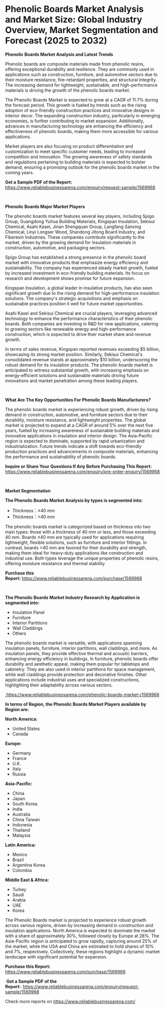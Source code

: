 <p><h1>Phenolic Boards Market Analysis and Market Size: Global Industry Overview, Market Segmentation and Forecast (2025 to 2032)</h1></p><p><strong>Phenolic Boards Market Analysis and Latest Trends</strong></p>
<p><p>Phenolic boards are composite materials made from phenolic resins, offering exceptional durability and resilience. They are commonly used in applications such as construction, furniture, and automotive sectors due to their moisture resistance, fire-retardant properties, and structural integrity. The increasing demand for lightweight, sustainable, and high-performance materials is driving the growth of the phenolic boards market.</p><p>The Phenolic Boards Market is expected to grow at a CAGR of 11.7% during the forecast period. This growth is fueled by trends such as the rising adoption of eco-friendly construction practices and innovative designs in interior decor. The expanding construction industry, particularly in emerging economies, is further contributing to market expansion. Additionally, advances in manufacturing technology are enhancing the efficiency and effectiveness of phenolic boards, making them more accessible for various applications. </p><p>Market players are also focusing on product differentiation and customization to meet specific customer needs, leading to increased competition and innovation. The growing awareness of safety standards and regulations pertaining to building materials is expected to bolster demand, ensuring a promising outlook for the phenolic boards market in the coming years.</p></p>
<p><strong>Get a Sample PDF of the Report:&nbsp;</strong> <a href="https://www.reliablebusinessarena.com/enquiry/request-sample/1569968?utm_campaign=3041&utm_medium=2&utm_source=Github&utm_content=ia&utm_term=01042025&utm_id=phenolic-boards">https://www.reliablebusinessarena.com/enquiry/request-sample/1569968</a></p>
<p>&nbsp;</p>
<p><strong>Phenolic Boards Major Market Players</strong></p>
<p><p>The phenolic boards market features several key players, including Spigo Group, Guangdong Yuhua Building Materials, Kingspan Insulation, Sekisui Chemical, Asahi Kasei, Jinan Shengquan Group, Langfang Sanxing Chemical, Linyi Longser Wood, Shandong Jitong Board Industry, and Fiberesin Industries. These companies contribute significantly to the market, driven by the growing demand for insulation materials in construction, automotive, and packaging sectors.</p><p>Spigo Group has established a strong presence in the phenolic board market with innovative products that emphasize energy efficiency and sustainability. The company has experienced steady market growth, fueled by increased investment in eco-friendly building materials. Its focus on research and development shows promise for future expansion.</p><p>Kingspan Insulation, a global leader in insulative products, has also seen significant growth due to the rising demand for high-performance insulation solutions. The company's strategic acquisitions and emphasis on sustainable practices position it well for future market opportunities.</p><p>Asahi Kasei and Sekisui Chemical are crucial players, leveraging advanced technology to enhance the performance characteristics of their phenolic boards. Both companies are investing in R&D for new applications, catering to growing sectors like renewable energy and high-performance construction, which is expected to drive their market share and revenue growth.</p><p>In terms of sales revenue, Kingspan reported revenues exceeding $5 billion, showcasing its strong market position. Similarly, Sekisui Chemical's consolidated revenue stands at approximately $10 billion, underscoring the robust demand for its insulation products. The phenolic boards market is anticipated to witness substantial growth, with increasing emphasis on energy-efficient solutions and sustainable materials driving future innovations and market penetration among these leading players.</p></p>
<p>&nbsp;</p>
<p><strong>What Are The Key Opportunities For Phenolic Boards Manufacturers?</strong></p>
<p><p>The phenolic boards market is experiencing robust growth, driven by rising demand in construction, automotive, and furniture sectors due to their durability, moisture resistance, and lightweight properties. The global market is projected to expand at a CAGR of around 5% over the next five years, fueled by increasing awareness of sustainable building materials and innovative applications in insulation and interior design. The Asia-Pacific region is expected to dominate, supported by rapid urbanization and industrialization. Future trends indicate a shift towards eco-friendly production practices and advancements in composite materials, enhancing the performance and sustainability of phenolic boards.</p></p>
<p><strong>Inquire or Share Your Questions If Any Before Purchasing This Report:</strong> <a href="https://www.reliablebusinessarena.com/enquiry/pre-order-enquiry/1569968?utm_campaign=3041&utm_medium=2&utm_source=Github&utm_content=ia&utm_term=01042025&utm_id=phenolic-boards">https://www.reliablebusinessarena.com/enquiry/pre-order-enquiry/1569968</a></p>
<p>&nbsp;</p>
<p><strong>Market Segmentation</strong></p>
<p><strong>The Phenolic Boards Market Analysis by types is segmented into:</strong></p>
<p><ul><li>Thickness：≤40 mm</li><li>Thickness：>40 mm</li></ul></p>
<p><p>The phenolic boards market is categorized based on thickness into two main types: those with a thickness of 40 mm or less, and those exceeding 40 mm. Boards ≤40 mm are typically used for applications requiring lightweight, flexible solutions, such as furniture and interior fittings. In contrast, boards >40 mm are favored for their durability and strength, making them ideal for heavy-duty applications like construction and industrial use. Both types leverage the unique properties of phenolic resins, offering moisture resistance and thermal stability.</p></p>
<p><strong>Purchase this Report:&nbsp;</strong><a href="https://www.reliablebusinessarena.com/purchase/1569968?utm_campaign=3041&utm_medium=2&utm_source=Github&utm_content=ia&utm_term=01042025&utm_id=phenolic-boards">https://www.reliablebusinessarena.com/purchase/1569968</a></p>
<p>&nbsp;</p>
<p><strong>The Phenolic Boards Market Industry Research by Application is segmented into:</strong></p>
<p><ul><li>Insulation Panel</li><li>Furniture</li><li>Interior Partitions</li><li>Wall Claddings</li><li>Others</li></ul></p>
<p><p>The phenolic boards market is versatile, with applications spanning insulation panels, furniture, interior partitions, wall claddings, and more. As insulation panels, they provide effective thermal and acoustic barriers, enhancing energy efficiency in buildings. In furniture, phenolic boards offer durability and aesthetic appeal, making them popular for tabletops and cabinetry. They are also used in interior partitions for space management, while wall claddings provide protection and decorative finishes. Other applications include industrial uses and specialized constructions, highlighting their adaptability across various sectors.</p></p>
<p><a href="https://www.reliablebusinessarena.com/phenolic-boards-market-r1569968?utm_campaign=3041&utm_medium=2&utm_source=Github&utm_content=ia&utm_term=01042025&utm_id=phenolic-boards">&nbsp;https://www.reliablebusinessarena.com/phenolic-boards-market-r1569968</a></p>
<p><strong>In terms of Region, the Phenolic Boards Market Players available by Region are:</strong></p>
<p>
    <p> <strong> North America: </strong>
        <ul>
            <li>United States</li>
            <li>Canada</li>
        </ul>
        </p> 
    <p> <strong> Europe: </strong>
        <ul>
            <li>Germany</li>
            <li>France</li>
            <li>U.K.</li>
            <li>Italy</li>
            <li>Russia</li>
        </ul>
        </p> 
    <p> <strong> Asia-Pacific: </strong>
        <ul>
            <li>China</li>
            <li>Japan</li>
            <li>South Korea</li>
            <li>India</li>
            <li>Australia</li>
            <li>China Taiwan</li>
            <li>Indonesia</li>
            <li>Thailand</li>
            <li>Malaysia</li>
        </ul>
        </p> 
    <p> <strong> Latin America: </strong>
        <ul>
            <li>Mexico</li>
            <li>Brazil</li>
            <li>Argentina Korea</li>
            <li>Colombia</li>
        </ul>
        </p> 
    <p> <strong> Middle East & Africa: </strong>
        <ul>
            <li>Turkey</li>
            <li>Saudi</li>
            <li>Arabia</li>
            <li>UAE</li>
            <li>Korea</li>
        </ul>
    </p>
    </p>
<p><p>The Phenolic Boards market is projected to experience robust growth across various regions, driven by increasing demand in construction and insulation applications. North America is expected to dominate the market with a share of approximately 30%, followed closely by Europe at 28%. The Asia-Pacific region is anticipated to grow rapidly, capturing around 25% of the market, while the USA and China are estimated to hold shares of 10% and 7%, respectively. Collectively, these regions highlight a dynamic market landscape with significant potential for expansion.</p></p>
<p><strong>Purchase this Report: </strong><a href="https://www.reliablebusinessarena.com/purchase/1569968?utm_campaign=3041&utm_medium=2&utm_source=Github&utm_content=ia&utm_term=01042025&utm_id=phenolic-boards">https://www.reliablebusinessarena.com/purchase/1569968</a></p>
<p>&nbsp;<strong>Get a Sample PDF of the Report:&nbsp;&nbsp;</strong><a href="https://www.reliablebusinessarena.com/enquiry/request-sample/1569968?utm_campaign=3041&utm_medium=2&utm_source=Github&utm_content=ia&utm_term=01042025&utm_id=phenolic-boards">https://www.reliablebusinessarena.com/enquiry/request-sample/1569968</a></p>
<p><strong></strong></p>
<p>Check more reports on <a href="https://www.reliablebusinessarena.com/?utm_campaign=3041&utm_medium=2&utm_source=Github&utm_content=ia&utm_term=01042025&utm_id=phenolic-boards">https://www.reliablebusinessarena.com/</a></p>